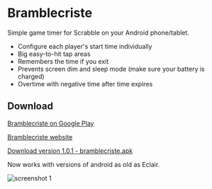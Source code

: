 # Bramblecriste

Simple game timer for Scrabble on your Android phone/tablet.

  - Configure each player's start time individually
  - Big easy-to-hit tap areas
  - Remembers the time if you exit
  - Prevents screen dim and sleep mode (make sure your battery is charged)
  - Overtime with negative time after time expires

## Download

[Bramblecriste on Google Play](https://play.google.com/store/apps/details?id=com.iakob.bramblecriste)

[Bramblecriste website](http://iakob.com/bramblecriste)

[Download version 1.0.1 - bramblecriste.apk](http://iakob.com/bramblecriste/bramblecriste.apk)

Now works with versions of android as old as Eclair.

![screenshot 1](http://iakob.com/bramblecriste/screenshots/start-screen.png)

